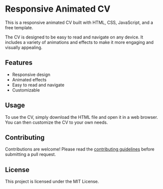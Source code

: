 # Responsive Animated CV

This is a responsive animated CV built with HTML, CSS, JavaScript, and a free template.

The CV is designed to be easy to read and navigate on any device. It includes a variety of animations and effects to make it more engaging and visually appealing.

## Features

* Responsive design
* Animated effects
* Easy to read and navigate
* Customizable

## Usage

To use the CV, simply download the HTML file and open it in a web browser. You can then customize the CV to your own needs.

## Contributing

Contributions are welcome! Please read the [contributing guidelines](CONTRIBUTING.md) before submitting a pull request.

## License

This project is licensed under the MIT License.

